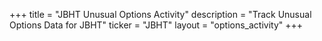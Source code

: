 +++
title = "JBHT Unusual Options Activity"
description = "Track Unusual Options Data for JBHT"
ticker = "JBHT"
layout = "options_activity"
+++

